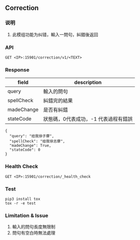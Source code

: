 ## Correction 

### 说明
1. 此模组功能为纠错，輸入一問句，糾錯後返回

### API

```
GET <IP>:15901/correction/v1/<TEXT>
```

### Response
field | description 
------|------------
query | 輸入的問句
spellCheck | 糾錯完的結果
madeChange | 是否有糾錯
stateCode | 狀態碼，0代表成功，-1 代表過程有錯誤

```
{
  "query": "给我徐子摩",
  "spellCheck": "给我徐志摩",
  "madeChange": True,
  "stateCode": 0
}
```

### Health Check
```
GET <IP>:15901/correction/_health_check
```

### Test
```
pip3 install tox
tox -r -e test
```


### Limitation & Issue

1. 輸入的問句長度無限制
2. 問句有空白時無法處理
